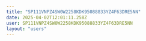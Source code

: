 ```yaml
---
title: "SP111VNPZ4SW0W2258KDK95088833YZ4F63DRE5NN"
date: 2025-04-02T12:01:11.258Z
user: SP111VNPZ4SW0W2258KDK95088833YZ4F63DRE5NN
layout: "users"
---
```

    